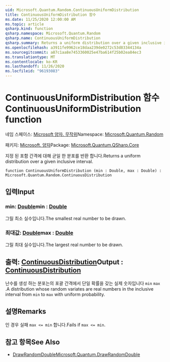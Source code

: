 ```yaml
---
uid: Microsoft.Quantum.Random.ContinuousUniformDistribution
title: ContinuousUniformDistribution 함수
ms.date: 11/25/2020 12:00:00 AM
ms.topic: article
qsharp.kind: function
qsharp.namespace: Microsoft.Quantum.Random
qsharp.name: ContinuousUniformDistribution
qsharp.summary: Returns a uniform distribution over a given inclusive interval.
ms.openlocfilehash: a3911fe9962ce18daa239de0272c53d83344134a
ms.sourcegitcommit: a87c1aa8e7453360025e47ba614f25b02ea84ec3
ms.translationtype: MT
ms.contentlocale: ko-KR
ms.lasthandoff: 11/26/2020
ms.locfileid: "96193083"
---
```

# <a name="continuousuniformdistribution-function"></a><span data-ttu-id="78df5-102">ContinuousUniformDistribution 함수</span><span class="sxs-lookup"><span data-stu-id="78df5-102">ContinuousUniformDistribution function</span></span>

<span data-ttu-id="78df5-103">네임 스페이스: [Microsoft 양자. 무작위](xref:Microsoft.Quantum.Random)</span><span class="sxs-lookup"><span data-stu-id="78df5-103">Namespace: [Microsoft.Quantum.Random](xref:Microsoft.Quantum.Random)</span></span>

<span data-ttu-id="78df5-104">패키지: [Microsoft. 양자](https://nuget.org/packages/Microsoft.Quantum.QSharp.Core)</span><span class="sxs-lookup"><span data-stu-id="78df5-104">Package: [Microsoft.Quantum.QSharp.Core](https://nuget.org/packages/Microsoft.Quantum.QSharp.Core)</span></span>


<span data-ttu-id="78df5-105">지정 된 포함 간격에 대해 균일 한 분포를 반환 합니다.</span><span class="sxs-lookup"><span data-stu-id="78df5-105">Returns a uniform distribution over a given inclusive interval.</span></span>

```qsharp
function ContinuousUniformDistribution (min : Double, max : Double) : Microsoft.Quantum.Random.ContinuousDistribution
```


## <a name="input"></a><span data-ttu-id="78df5-106">입력</span><span class="sxs-lookup"><span data-stu-id="78df5-106">Input</span></span>

### <a name="min--double"></a><span data-ttu-id="78df5-107">min: [Double](xref:microsoft.quantum.lang-ref.double)</span><span class="sxs-lookup"><span data-stu-id="78df5-107">min : [Double](xref:microsoft.quantum.lang-ref.double)</span></span>

<span data-ttu-id="78df5-108">그릴 최소 실수입니다.</span><span class="sxs-lookup"><span data-stu-id="78df5-108">The smallest real number to be drawn.</span></span>


### <a name="max--double"></a><span data-ttu-id="78df5-109">최대값: [Double](xref:microsoft.quantum.lang-ref.double)</span><span class="sxs-lookup"><span data-stu-id="78df5-109">max : [Double](xref:microsoft.quantum.lang-ref.double)</span></span>

<span data-ttu-id="78df5-110">그릴 최대 실수입니다.</span><span class="sxs-lookup"><span data-stu-id="78df5-110">The largest real number to be drawn.</span></span>



## <a name="output--continuousdistribution"></a><span data-ttu-id="78df5-111">출력: [ContinuousDistribution](xref:Microsoft.Quantum.Random.ContinuousDistribution)</span><span class="sxs-lookup"><span data-stu-id="78df5-111">Output : [ContinuousDistribution](xref:Microsoft.Quantum.Random.ContinuousDistribution)</span></span>

<span data-ttu-id="78df5-112">난수를 생성 하는 분포는의 포괄 간격에서 단일 확률을 갖는 실제 숫자입니다 `min` `max` .</span><span class="sxs-lookup"><span data-stu-id="78df5-112">A distribution whose random variates are real numbers in the inclusive interval from `min` to `max` with uniform probability.</span></span>

## <a name="remarks"></a><span data-ttu-id="78df5-113">설명</span><span class="sxs-lookup"><span data-stu-id="78df5-113">Remarks</span></span>

<span data-ttu-id="78df5-114">인 경우 실패 `max <= min` 합니다.</span><span class="sxs-lookup"><span data-stu-id="78df5-114">Fails if `max <= min`.</span></span>

## <a name="see-also"></a><span data-ttu-id="78df5-115">참고 항목</span><span class="sxs-lookup"><span data-stu-id="78df5-115">See Also</span></span>

- [<span data-ttu-id="78df5-116">DrawRandomDouble</span><span class="sxs-lookup"><span data-stu-id="78df5-116">Microsoft.Quantum.DrawRandomDouble</span></span>](xref:Microsoft.Quantum.DrawRandomDouble)